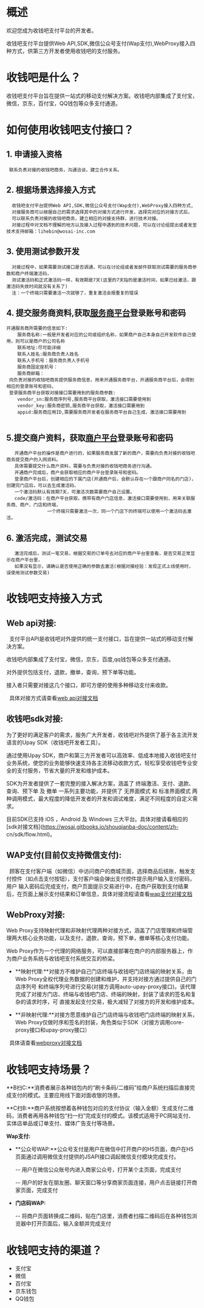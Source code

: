 # 概述

欢迎您成为收钱吧支付平台的开发者。

收钱吧支付平台提供Web API,SDK,微信公众号支付(Wap支付),WebProxy接入四种方式，供第三方开发者使用收钱吧的支付服务。

# 收钱吧是什么？
收钱吧支付平台旨在提供一站式的移动支付解决方案。收钱吧内部集成了支付宝，微信，京东，百付宝，QQ钱包等众多支付通道。
# 如何使用收钱吧支付接口？
## 1. 申请接入资格
```
 联系负责对接的收钱吧商务，沟通洽谈，建立合作关系。
```
## 2. 根据场景选择接入方式
```
  收钱吧支付平台提供Web API,SDK,微信公众号支付(Wap支付),WebProxy接入四种方式,
  对接服务商可以根据自己的需求选择其中的对接方式进行开发，选择完对应的对接方式后，
  可以联系负责对接的收钱吧商务，建立相应的对接支持群，进行技术对接。
  对接过程中对文档不理解的地方以及接入过程中遇到的技术问题，可以在讨论组提出或者发至技术支持邮箱：lihebin@wosai-inc.com
```

## 3. 使用测试参数开发
```
  对接过程中，如果需要测试接口是否调通，可以在讨论组或者发邮件获取测试需要的服务商参数和商户终端激活码，
  测试激活码和正式激活码一样，有效期是7天(这里的7天指的是激活时间，如果已经激活，跟激活码失效时间就没有关系了)
  注：一个终端只需要激活一次就够了，重复激活会报重复的错误
```
## 4. 提交服务商资料,获取[服务商平台](http://op.shouqianba.com)登录账号和密码
```
开通服务商所需要的信息如下:
    服务商名称:一般是开发者对应的公司或组织名称，如果商户自己本身自己开发软件自己使用，则可以是商户的公司名称
    联系地址:尽可能详细
    联系人姓名:服务商负责人姓名
    联系人手机号：服务商负责人手机号
    服务商固定座机号：
    服务商邮箱：
 向负责对接的收钱吧商务提供服务商信息，用来开通服务商平台，开通服务商平台后，会得到相应的登录账号和密码，
 登录服务商平台获取对接接口需要用到的服务商参数:
    vendor_sn:服务商序列号,服务商平台获取，激活接口需要使用到
    vendor_key:服务商密钥,服务商平台获取，激活接口需要用到
    appid:服务商应用ID,需要服务商开发者在服务商平台自己生成，激活接口需要用到
 
``` 
## 5.提交商户资料，获取[商户平台](http://s.shouqianba.com)登录账号和密码
```
   开通商户平台的操作是商户进行的，如果服务商发展了新的商户，需要向负责对接的收钱吧商务提交商户的入网资料。
   具体需要提交什么商户资料，需要与负责对接的收钱吧商务进行沟通。
   开通商户完成后，商户会获取相应的商户平台登录账号和密码。
   登录商户平台后，创建相应的下属门店(开通商户后，会默认存在一个跟商户同名的门店)，创建完门店后，可以去生成激活码，
   一个激活码默认有效期7天，可激活次数需要商户自己设置。
   code/激活码：在商户平台获取，携带有商户门店信息，激活接口需要使用到，用来关联服务商、商户、门店和终端，
               一个终端只需要激活一次，同一个门店下的终端可以使用一个激活码去激活。
```
## 6. 激活完成，测试交易
```
   激活完成后，测试一笔交易，根据交易的订单号去对应的商户平台里查看，是否交易正常显示在商户平台里，
   如果没有显示，请确认是否使用正确的参数去激活(根据对接经验：发现正式上线使用时，误使用测试参数交易)
```

# 收钱吧支持接入方式
## Web api对接:
   
   支付平台API是收钱吧对外提供的统一支付接口，旨在提供一站式的移动支付解决方案。
   
   收钱吧内部集成了支付宝，微信，京东，百度,qq钱包等众多支付通道。
   
   对外提供包括支付，退款，撤单，查询，预下单等功能。
   
   接入者只需要对接这几个接口，即可方便的使用多种移动支付来收款。
   
   具体对接方式请查看[web api对接文档](https://wosai.gitbooks.io/shouqianba-doc/content/zh-cn/api/apiflow.html)
   
## 收钱吧sdk对接:

   为了更好的满足客户的需求，服务广大开发者，收钱吧对外提供了基于各主流开发语言的Upay SDK（收钱吧开发者工具）。
   
   通过使用Upay SDK，商户和第三方开发者可以高效率、低成本地接入收钱吧支付业务系统，使您的业务能够快速支持各主流移动收款方式，轻松享受收钱吧专业安   全的支付服务，节省大量的开发和维护成本。
  
   SDK为开发者提供了一套完整的接入解决方案，涵盖了 终端激活、支付、退款、查询、预下单 及 撤单 一系列主要功能，并提供了 无界面模式 和 标准界面模式 两种调用模式，最大程度的降低开发者的开发和调试难度，满足不同程度的自定义需求。
   
   目前SDK已支持 iOS ，Android 及 Windows 三大平台。具体对接请看相应的[sdk对接文档](https://wosai.gitbooks.io/shouqianba-doc/content/zh-   cn/sdk/flow.html)。

## WAP支付(目前仅支持微信支付):

   顾客在支付客户端（如微信）中访问商户的商城页面，选择商品后结账，触发支付控件（如点击支付按钮），支付客户端会弹出支付控件提示用户输入支付密码，用户  输入密码后完成支付，商户页面提示交易进行中，在商户获取到支付结果后，在页面上展示支付结果和订单信息，具体对接流程请查看[wap支付对接文档](https://wosai.gitbooks.io/shouqianba-doc/content/zh-cn/api/wap2.html)
   
## WebProxy对接:

   Web Proxy支持映射代理和非映射代理两种对接方式，涵盖了门店管理和终端管理两大核心业务功能，以及支付，退款，查询，预下单，撤单等核心支付功能。
   
   Web Proxy作为一个代理的网络服务，可以直接部署在商户的内部服务器上，作为商户业务系统与收钱吧支付系统交互的桥梁。

   - **映射代理:**对接方不维护自己门店终端与收钱吧门店终端的映射关系，由Web Proxy全权代理业务数据的创建和维护，并支持对接方通过提供自己的门店序列号     和终端序列号进行交易(对接方调用auto-upay-proxy接口)。该代理完成了对接方门店、终端与收钱吧门店、终端的映射，封装了请求的签名和复杂的请求时序，可     直接发起支付交易，极大减轻了对接方的开发和维护成本。

   - **非映射代理:**对接方愿意维护自己门店终端与收钱吧门店终端的映射关系，Web Proxy仅做时序和签名的封装，角色类似于SDK（对接方调用core-proxy接口和upay-proxy接口）
   
   具体请查看[webproxy对接文档](https://wosai.gitbooks.io/shouqianba-doc/content/zh-cn/proxy/)
   
# 收钱吧支持场景？

**B扫C:**消费者展示各种钱包内的“刷卡条码/二维码”给商户系统扫描后直接完成支付的模式。主要应用线下面对面收银的场景。

**C扫B:**商户系统按想着各种钱包对应的支付协议（输入金额）生成支付二维码，消费者再用各种钱包“扫一扫”完成支付的模式。该模式适用于PC网站支付、实体店单品或订单支付、媒体广告支付等场景。

**Wap支付:**

- **公众号WAP:**公众号支付是用户在微信中打开商户的H5页面，商户在H5页面通过调用微信支付提供的JSAPI接口调起微信支付模块完成支付。

	-- 用户在微信公众账号内进入商家公众号，打开某个主页面，完成支付

	-- 用户的好友在朋友圈、聊天窗口等分享商家页面连接，用户点击链接打开商家页面，完成支付

- **门店码WAP:**

	-- 将商户页面转换成二维码，贴在门店里，消费者扫描二维码后在各种钱包浏览器中打开页面后，输入金额并完成支付
	

# 收钱吧支持的渠道？
- 支付宝
- 微信
- 百付宝
- 京东钱包
- QQ钱包

